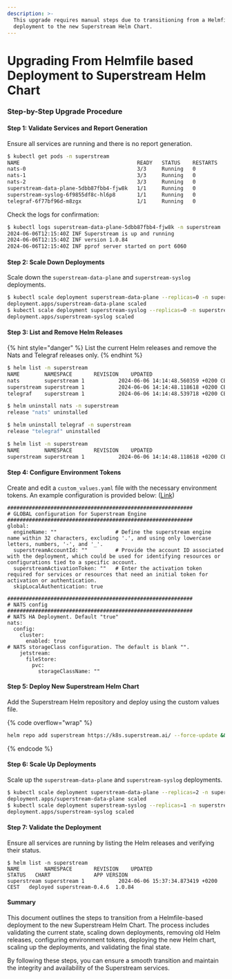 ```yaml
---
description: >-
  This upgrade requires manual steps due to transitioning from a Helmfile-based
  deployment to the new Superstream Helm Chart.
---
```


# Upgrading From Helmfile based Deployment to Superstream Helm Chart

### Step-by-Step Upgrade Procedure

#### Step 1: Validate Services and Report Generation

Ensure all services are running and there is no report generation.

```bash
$ kubectl get pods -n superstream
NAME                                      READY   STATUS    RESTARTS   AGE
nats-0                                    3/3     Running   0          9m4s
nats-1                                    3/3     Running   0          9m4s
nats-2                                    3/3     Running   0          9m4s
superstream-data-plane-5dbb87fbb4-fjw8k   1/1     Running   0          9m4s
superstream-syslog-6f9855df8c-hl6p8       1/1     Running   0          9m4s
telegraf-6f77bf96d-m8zgx                  1/1     Running   0          9m4s
```

Check the logs for confirmation:

```bash
$ kubectl logs superstream-data-plane-5dbb87fbb4-fjw8k -n superstream
2024-06-06T12:15:40Z INF Superstream is up and running
2024-06-06T12:15:40Z INF version 1.0.84
2024-06-06T12:15:40Z INF pprof server started on port 6060
```

#### Step 2: Scale Down Deployments

Scale down the `superstream-data-plane` and `superstream-syslog` deployments.

```bash
$ kubectl scale deployment superstream-data-plane --replicas=0 -n superstream
deployment.apps/superstream-data-plane scaled
$ kubectl scale deployment superstream-syslog --replicas=0 -n superstream
deployment.apps/superstream-syslog scaled
```

#### Step 3: List and Remove Helm Releases

{% hint style="danger" %}
List the current Helm releases and remove the Nats and Telegraf releases only.
{% endhint %}

```bash
$ helm list -n superstream
NAME       	NAMESPACE     	REVISION	UPDATED                              	STATUS  	CHART            	APP VERSION
nats       	superstream	1       	2024-06-06 14:14:48.560359 +0200 CEST	deployed	nats-1.1.10      	2.10.12
superstream	superstream	1       	2024-06-06 14:14:48.118618 +0200 CEST	deployed	superstream-0.2.1	1.0.32
telegraf   	superstream	1       	2024-06-06 14:14:48.539718 +0200 CEST	deployed	telegraf-1.8.43  	1.30.0

$ helm uninstall nats -n superstream
release "nats" uninstalled

$ helm uninstall telegraf -n superstream
release "telegraf" uninstalled

$ helm list -n superstream
NAME       	NAMESPACE     	REVISION	UPDATED                              	STATUS  	CHART            	APP VERSION
superstream	superstream	1       	2024-06-06 14:14:48.118618 +0200 CEST	deployed	superstream-0.2.1	1.0.32
```

#### Step 4: Configure Environment Tokens

Create and edit a `custom_values.yaml` file with the necessary environment tokens. An example configuration is provided below: ([Link](https://github.com/superstreamlabs/superstream-engine/blob/master/charts/superstream/custom\_values.yaml))

```
############################################################
# GLOBAL configuration for Superstream Engine
############################################################
global:
  engineName: ""                   # Define the superstream engine name within 32 characters, excluding '.', and using only lowercase letters, numbers, '-', and '_'.
  superstreamAccountId: ""         # Provide the account ID associated with the deployment, which could be used for identifying resources or configurations tied to a specific account.
  superstreamActivationToken: ""   # Enter the activation token required for services or resources that need an initial token for activation or authentication.
  skipLocalAuthentication: true

############################################################
# NATS config
############################################################
# NATS HA Deployment. Default "true"
nats:
  config:
    cluster:
      enabled: true
# NATS storageClass configuration. The default is blank "".
    jetstream:
      fileStore:
        pvc:
          storageClassName: ""
```

#### Step 5: Deploy New Superstream Helm Chart

Add the Superstream Helm repository and deploy using the custom values file.

{% code overflow="wrap" %}
```bash
helm repo add superstream https://k8s.superstream.ai/ --force-update && helm upgrade --install superstream superstream/superstream -f custom_values.yaml --create-namespace --namespace superstream --wait
```
{% endcode %}

#### Step 6: Scale Up Deployments

Scale up the `superstream-data-plane` and `superstream-syslog` deployments.

```bash
$ kubectl scale deployment superstream-data-plane --replicas=2 -n superstream
deployment.apps/superstream-data-plane scaled
$ kubectl scale deployment superstream-syslog --replicas=1 -n superstream
deployment.apps/superstream-syslog scaled
```

#### Step 7: Validate the Deployment

Ensure all services are running by listing the Helm releases and verifying their status.

```
$ helm list -n superstream
NAME       	NAMESPACE     	REVISION	UPDATED                              	STATUS	 CHART            	APP VERSION
superstream	superstream	1       	2024-06-06 15:37:34.873419 +0200 CEST	deployed superstream-0.4.6	1.0.84
```

#### Summary

This document outlines the steps to transition from a Helmfile-based deployment to the new Superstream Helm Chart. The process includes validating the current state, scaling down deployments, removing old Helm releases, configuring environment tokens, deploying the new Helm chart, scaling up the deployments, and validating the final state.

By following these steps, you can ensure a smooth transition and maintain the integrity and availability of the Superstream services.

